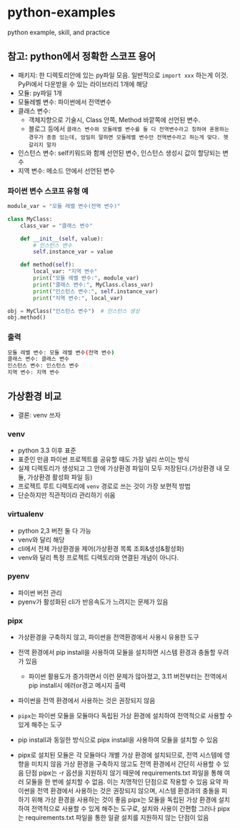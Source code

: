 # python-examples

python example, skill, and practice

## 참고: python에서 정확한 스코프 용어

- 패키지: 한 디렉토리안에 있는 py파일 모음. 일반적으로 `import xxx` 하는게 이것. PyPi에서 다운받을 수 있는 라이브러리 1개에 해당
- 모듈: py파일 1개
- 모듈레벨 변수: 파이썬에서 전역변수
- 클래스 변수:
  - 객체지향으로 기술시, Class 안쪽, Method 바깥쪽에 선언된 변수.
  - 블로그 등에서 `클래스 변수와 모듈레벨 변수를 둘 다 전역변수라고 칭하여 혼용하는 경우가 종종 있는데, 엄밀히 말하면 모듈레벨 변수만 전역변수라고 하는게 맞다. 헷갈리지 말자`
- 인스턴스 변수: self키워드와 함께 선언된 변수, 인스턴스 생성시 값이 할당되는 변수
- 지역 변수: 메소드 안에서 선언된 변수

### 파이썬 변수 스코프 유형 예

```py
module_var = "모듈 레벨 변수(전역 변수)"

class MyClass:
    class_var = "클래스 변수"

    def __init__(self, value):
        # 인스턴스 변수
        self.instance_var = value

    def method(self):
        local_var: "지역 변수"
        print("모듈 레벨 변수:", module_var)
        print("클래스 변수:", MyClass.class_var)
        print("인스턴스 변수:", self.instance_var)
        print("지역 변수:", local_var)

obj = MyClass("인스턴스 변수")  # 인스턴스 생성
obj.method()
```

### 출력

```sh
모듈 레벨 변수: 모듈 레벨 변수(전역 변수)
클래스 변수: 클래스 변수
인스턴스 변수: 인스턴스 변수
지역 변수: 지역 변수
```

## 가상환경 비교

- 결론: venv 쓰자

### venv

- python 3.3 이후 표준
- 표준인 만큼 파이썬 프로젝트를 공유할 때도 가장 널리 쓰이는 방식
- 실제 디렉토리가 생성되고 그 안에 가상환경 파일이 모두 저장된다.(가상환경 내 모듈, 가상환경 활성화 파일 등)
- 프로젝트 루트 디렉토리에 `venv` 경로로 쓰는 것이 가장 보편적 방법
- 단순하지만 직관적이라 관리하기 쉬움

### virtualenv

- python 2,3 버전 둘 다 가능
- venv와 달리 해당 
- cli에서 전체 가상환경을 제어(가상환경 목록 조회&생성&활성화)
- venv와 달리
 특정 프로젝트 디렉토리와 연결된 개념이 아니다.

### pyenv

- 파이썬 버전 관리
- pyenv가 활성화된 cli가 반응속도가 느려지는 문제가 있음

### pipx

- 가상환경을 구축하지 않고, 파이썬을 전역환경에서 사용시 유용한 도구
- 전역 환경에서 pip install을 사용하여 모듈을 설치하면 시스템 환경과 충돌할 우려가 있음
  - 파이썬 활용도가 증가하면서 이런 문제가 많아졌고, 3.11 버전부터는 전역에서 pip install시 에러or경고 메시지 출력

- 파이썬을 전역 환경에서 사용하는 것은 권장되지 않음

- `pipx`는 파이썬 모듈을 모듈마다 독립된 가상 환경에 설치하여 전역적으로 사용할 수 있게 해주는 도구
- pip install과 동일한 방식으로 pipx install을 사용하여 모듈을 설치할 수 있음
- pipx로 설치된 모듈은 각 모듈마다 개별 가상 환경에 설치되므로, 전역 시스템에 영향을 미치지 않음
가상 환경을 구축하지 않고도 전역 환경에서 간단히 사용할 수 있음
단점
pipx는 -r 옵션을 지원하지 않기 때문에 requirements.txt 파일을 통해 여러 모듈을 한 번에 설치할 수 없음. 이는 치명적인 단점으로 작용할 수 있음
요약
파이썬을 전역 환경에서 사용하는 것은 권장되지 않으며, 시스템 환경과의 충돌을 피하기 위해 가상 환경을 사용하는 것이 좋음
pipx는 모듈을 독립된 가상 환경에 설치하여 전역적으로 사용할 수 있게 해주는 도구로, 설치와 사용이 간편함
그러나 pipx는 requirements.txt 파일을 통한 일괄 설치를 지원하지 않는 단점이 있음
